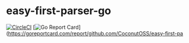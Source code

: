 # easy-first-parser-go
[![CircleCI](https://circleci.com/gh/CoconutOSS/easy-first-parser-go.svg?style=shield)](https://circleci.com/gh/CoconutOSS/easy-first-parser-go)
[![Go Report Card](https://goreportcard.com/badge/github.com/CoconutOSS/easy-first-parser-go)](https://goreportcard.com/report/github.com/CoconutOSS/easy-first-pa